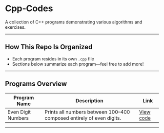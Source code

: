# Cpp‑Codes

A collection of C++ programs demonstrating various algorithms and exercises.

---

##  How This Repo Is Organized

- Each program resides in its own `.cpp` file
- Sections below summarize each program—feel free to add more!

---

##  Programs Overview

| Program Name               | Description                                                  | Link                      |
|----------------------------|--------------------------------------------------------------|---------------------------|
| Even Digit Numbers         | Prints all numbers between 100–400 composed entirely of even digits. | [View code](digit_even.cpp) |
<!-- Add rows for each new program -->

---
